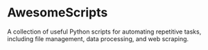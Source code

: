 # AwesomeScripts
A collection of useful Python scripts for automating repetitive tasks, including file management, data processing, and web scraping.
